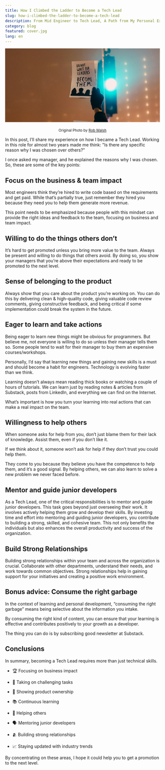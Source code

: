 ```yaml
---
title: How I Climbed the Ladder to Become a Tech Lead
slug: how-i-climbed-the-ladder-to-become-a-tech-lead
description: From Mid Engineer to Tech Lead, A Path from My Personal Experience to Success and Growth
category: blog
featured: cover.jpg
lang: en
---
```


<img src="cover.jpg" alt="How I Climbed the Ladder to Become a Tech Lead" />

<p align="center"><small><span>Original Photo by <a href="https://unsplash.com/photos/person-hand-holding-paper-4lfrwRyHRYk?utm_content=creditShareLink&utm_medium=referral&utm_source=unsplash" target="_blank" rel="noopener">Rob Walsh</a></span></small></p>

In this post, I’ll share my experience on how I became a Tech Lead. Working in this role for almost two years made me think: "Is there any specific reason why I was chosen over others?"

I once asked my manager, and he explained the reasons why I was chosen. So, these are some of the key points:

## Focus on the business & team impact

Most engineers think they’re hired to write code based on the requirements and get paid. While that’s partially true, just remember they hired you because they need you to help them generate more revenue.

This point needs to be emphasized because people with this mindset can provide the right ideas and feedback to the team, focusing on business and team impact.

## Willing to do the things others don’t

It’s hard to get promoted unless you bring more value to the team. Always be present and willing to do things that others avoid. By doing so, you show your managers that you’re above their expectations and ready to be promoted to the next level.

## Sense of belonging to the product

Always show that you care about the product you’re working on. You can do this by delivering clean & high-quality code, giving valuable code review comments, giving constructive feedback, and being critical if some implementation could break the system in the future.

## Eager to learn and take actions

Being eager to learn new things might be obvious for programmers. But believe me, not everyone is willing to do so unless their manager tells them so. Some people tend to wait for their manager to buy them an expensive courses/workshops.

Personally, I’d say that learning new things and gaining new skills is a must and should become a habit for engineers. Technology is evolving faster than we think.

Learning doesn’t always mean reading thick books or watching a couple of hours of tutorials. We can learn just by reading notes & articles from Substack, posts from LinkedIn, and everything we can find on the Internet.

What’s important is how you turn your learning into real actions that can make a real impact on the team.

## Willingness to help others

When someone asks for help from you, don’t just blame them for their lack of knowledge. Assist them, even if you don’t like it.

If we think about it, someone won’t ask for help if they don’t trust you could help them.

They come to you because they believe you have the competence to help them, and it’s a good signal. By helping others, we can also learn to solve a new problem we never faced before.

## Mentor and guide junior developers

As a Tech Lead, one of the critical responsibilities is to mentor and guide junior developers. This task goes beyond just overseeing their work. It involves actively helping them grow and develop their skills. By investing time and effort into mentoring and guiding junior developers, you contribute to building a strong, skilled, and cohesive team. This not only benefits the individuals but also enhances the overall productivity and success of the organization.

## Build Strong Relationships

Building strong relationships within your team and across the organization is crucial. Collaborate with other departments, understand their needs, and work towards common objectives. Strong relationships help in gaining support for your initiatives and creating a positive work environment.

## Bonus advice: Consume the right garbage

In the context of learning and personal development, “consuming the right garbage” means being selective about the information you intake.

By consuming the right kind of content, you can ensure that your learning is effective and contributes positively to your growth as a developer.

The thing you can do is by subscribing good newsletter at Substack.

## Conclusions

In summary, becoming a Tech Lead requires more than just technical skills.

- 🏆 Focusing on business impact

- 🤺 Taking on challenging tasks

- 💼 Showing product ownership

- 📚 Continuous learning

- 🤝 Helping others

- 🗣️ Mentoring junior developers

- 🫂 Building strong relationships

- 📈 Staying updated with industry trends

By concentrating on these areas, I hope it could help you to get a promotion to the next level.

